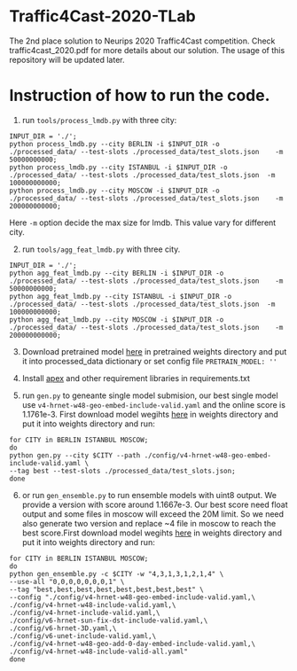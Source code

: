 # Traffic4Cast-2020-TLab
The 2nd place solution to Neurips 2020 Traffic4Cast competition. Check traffic4cast_2020.pdf for more details about our solution. The usage of this repository will be updated later. 

# Instruction of how to run the code.

1. run `tools/process_lmdb.py` with three city:

```
INPUT_DIR = './';
python process_lmdb.py --city BERLIN -i $INPUT_DIR -o ./processed_data/ --test-slots ./processed_data/test_slots.json    -m 50000000000;
python process_lmdb.py --city ISTANBUL -i $INPUT_DIR -o ./processed_data/ --test-slots ./processed_data/test_slots.json  -m 100000000000;
python process_lmdb.py --city MOSCOW -i $INPUT_DIR -o ./processed_data/ --test-slots ./processed_data/test_slots.json    -m 200000000000;
```
Here `-m` option decide the max size for lmdb. This value vary for different city.

2. run `tools/agg_feat_lmdb.py` with three city.
```
INPUT_DIR = './';
python agg_feat_lmdb.py --city BERLIN -i $INPUT_DIR -o ./processed_data/ --test-slots ./processed_data/test_slots.json    -m 50000000000;
python agg_feat_lmdb.py --city ISTANBUL -i $INPUT_DIR -o ./processed_data/ --test-slots ./processed_data/test_slots.json  -m 100000000000;
python agg_feat_lmdb.py --city MOSCOW -i $INPUT_DIR -o ./processed_data/ --test-slots ./processed_data/test_slots.json    -m 200000000000;
```

3. Download pretrained model [here](https://1drv.ms/u/s!AiK3JSLEIEcGxVutqMS0s01T7czA?e=bJpWDP) in pretrained weights directory and 
put it into processed_data dictionary or set config file `PRETRAIN_MODEL: ''`
4. Install [apex](https://github.com/NVIDIA/apex) and other requirement libraries in requirements.txt

5. run `gen.py` to geneante single model submision, our best single model use `v4-hrnet-w48-geo-embed-include-valid.yaml` and the online score is 1.1761e-3.
First download model wegihts [here](https://1drv.ms/u/s!AiK3JSLEIEcGxVutqMS0s01T7czA?e=bJpWDP) in weights directory and put it into weights directory and run:

```
for CITY in BERLIN ISTANBUL MOSCOW;
do
python gen.py --city $CITY --path ./config/v4-hrnet-w48-geo-embed-include-valid.yaml \
--tag best --test-slots ./processed_data/test_slots.json;
done
```


6. or run `gen_ensemble.py` to run ensemble models with uint8 output. We provide a version with score around 1.1667e-3. Our best score need float output and some files in moscow will exceed the 20M limit. So we need also generate two version and replace ~4 file in moscow to reach the best score.First download model wegihts [here](https://1drv.ms/u/s!AiK3JSLEIEcGxVutqMS0s01T7czA?e=bJpWDP) in weights directory and put it into weights directory and run:
```
for CITY in BERLIN ISTANBUL MOSCOW;
do
python gen_ensemble.py -c $CITY -w "4,3,1,3,1,2,1,4" \
--use-all "0,0,0,0,0,0,0,1" \
--tag "best,best,best,best,best,best,best,best" \
--config "./config/v4-hrnet-w48-geo-embed-include-valid.yaml,\
./config/v4-hrnet-w48-include-valid.yaml,\
./config/v4-hrnet-include-valid.yaml,\
./config/v6-hrnet-sun-fix-dst-include-valid.yaml,\
./config/v6-hrnet-3D.yaml,\
./config/v6-unet-include-valid.yaml,\
./config/v4-hrnet-w48-geo-add-0-day-embed-include-valid.yaml,\
./config/v4-hrnet-w48-include-valid-all.yaml" 
done
```
